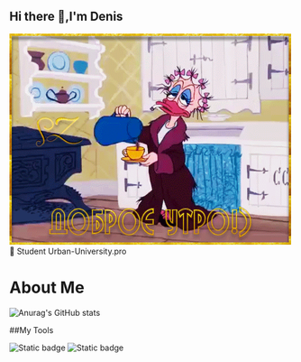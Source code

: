 ## Hi there 👋,I'm Denis

<img src="https://github.com/denid1/denid1/blob/main/fonwall.ru-morning-duck-tea-s-dobrym-utrom-gifki-prikolnye.gif">
🚀 Student
Urban-University.pro

# About Me

![Anurag's GitHub stats](https://github-readme-stats.vercel.app/api?username=denid1&show_icons=true&theme=radical)

##My Tools

![Static badge](https://img.shields.io/badge/py-pyhon-blue?style=plastic&logo=python&logoColor=black&label=PY&labelColor=blue&color=yellow)
![Static badge](https://img.shields.io/badge/-jupyter-black?style=plastic&logo=jupyter&color=light%20green)
